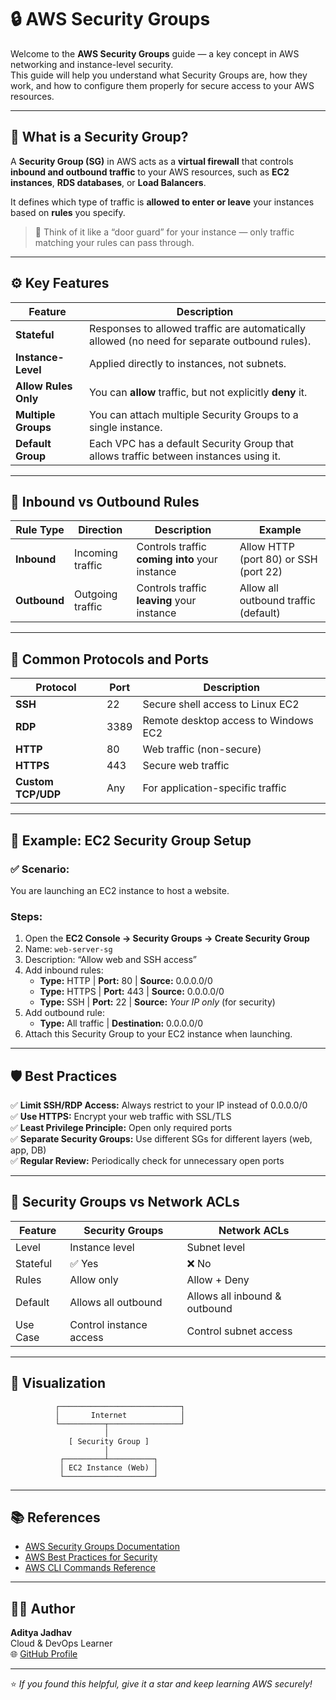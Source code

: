 # 🔒 AWS Security Groups

Welcome to the **AWS Security Groups** guide — a key concept in AWS networking and instance-level security.  
This guide will help you understand what Security Groups are, how they work, and how to configure them properly for secure access to your AWS resources.

---

## 🧭 What is a Security Group?

A **Security Group (SG)** in AWS acts as a **virtual firewall** that controls **inbound and outbound traffic** to your AWS resources, such as **EC2 instances**, **RDS databases**, or **Load Balancers**.

It defines which type of traffic is **allowed to enter or leave** your instances based on **rules** you specify.

> 🧠 Think of it like a “door guard” for your instance — only traffic matching your rules can pass through.

---

## ⚙️ Key Features

| Feature | Description |
|----------|--------------|
| **Stateful** | Responses to allowed traffic are automatically allowed (no need for separate outbound rules). |
| **Instance-Level** | Applied directly to instances, not subnets. |
| **Allow Rules Only** | You can **allow** traffic, but not explicitly **deny** it. |
| **Multiple Groups** | You can attach multiple Security Groups to a single instance. |
| **Default Group** | Each VPC has a default Security Group that allows traffic between instances using it. |

---

## 🔁 Inbound vs Outbound Rules

| Rule Type | Direction | Description | Example |
|------------|------------|--------------|----------|
| **Inbound** | Incoming traffic | Controls traffic **coming into** your instance | Allow HTTP (port 80) or SSH (port 22) |
| **Outbound** | Outgoing traffic | Controls traffic **leaving** your instance | Allow all outbound traffic (default) |

---

## 🧱 Common Protocols and Ports

| Protocol | Port | Description |
|-----------|------|--------------|
| **SSH** | 22 | Secure shell access to Linux EC2 |
| **RDP** | 3389 | Remote desktop access to Windows EC2 |
| **HTTP** | 80 | Web traffic (non-secure) |
| **HTTPS** | 443 | Secure web traffic |
| **Custom TCP/UDP** | Any | For application-specific traffic |

---

## 🧩 Example: EC2 Security Group Setup

### ✅ Scenario:
You are launching an EC2 instance to host a website.

### Steps:
1. Open the **EC2 Console → Security Groups → Create Security Group**
2. Name: `web-server-sg`
3. Description: “Allow web and SSH access”
4. Add inbound rules:
   - **Type:** HTTP | **Port:** 80 | **Source:** 0.0.0.0/0  
   - **Type:** HTTPS | **Port:** 443 | **Source:** 0.0.0.0/0  
   - **Type:** SSH | **Port:** 22 | **Source:** *Your IP only* (for security)
5. Add outbound rule:
   - **Type:** All traffic | **Destination:** 0.0.0.0/0  
6. Attach this Security Group to your EC2 instance when launching.

---

## 🛡️ Best Practices

✅ **Limit SSH/RDP Access:** Always restrict to your IP instead of 0.0.0.0/0  
✅ **Use HTTPS:** Encrypt your web traffic with SSL/TLS  
✅ **Least Privilege Principle:** Open only required ports  
✅ **Separate Security Groups:** Use different SGs for different layers (web, app, DB)  
✅ **Regular Review:** Periodically check for unnecessary open ports  

---

## 🧩 Security Groups vs Network ACLs

| Feature | Security Groups | Network ACLs |
|----------|------------------|--------------|
| Level | Instance level | Subnet level |
| Stateful | ✅ Yes | ❌ No |
| Rules | Allow only | Allow + Deny |
| Default | Allows all outbound | Allows all inbound & outbound |
| Use Case | Control instance access | Control subnet access |

---

## 🧭 Visualization

```
          ┌───────────────────────────┐
          │       Internet            │
          └──────────┬────────────────┘
                     │
             [ Security Group ]
                     │
           ┌─────────┴──────────┐
           │ EC2 Instance (Web) │
           └────────────────────┘
```

---

## 📚 References

- [AWS Security Groups Documentation](https://docs.aws.amazon.com/vpc/latest/userguide/VPC_SecurityGroups.html)
- [AWS Best Practices for Security](https://aws.amazon.com/architecture/security-identity-compliance/)
- [AWS CLI Commands Reference](https://docs.aws.amazon.com/cli/latest/reference/ec2/)

---

## 👨‍💻 Author

**Aditya Jadhav**  
Cloud & DevOps Learner  
🌐 [GitHub Profile](https://github.com/AdiJadhav1608)

---

⭐ *If you found this helpful, give it a star and keep learning AWS securely!*
